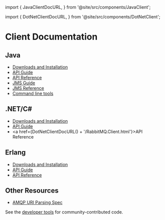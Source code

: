 <!--
Copyright (c) 2007-2023 VMware, Inc. or its affiliates.

All rights reserved. This program and the accompanying materials
are made available under the terms of the under the Apache License,
Version 2.0 (the "License”); you may not use this file except in compliance
with the License. You may obtain a copy of the License at

https://www.apache.org/licenses/LICENSE-2.0

Unless required by applicable law or agreed to in writing, software
distributed under the License is distributed on an "AS IS" BASIS,
WITHOUT WARRANTIES OR CONDITIONS OF ANY KIND, either express or implied.
See the License for the specific language governing permissions and
limitations under the License.
-->

import {
  JavaClientDocURL,
} from '@site/src/components/JavaClient';

import {
  DotNetClientDocURL,
} from '@site/src/components/DotNetClient';

# Client Documentation

## Java

 * [Downloads and Installation](./java-client)
 * [API Guide](./api-guide)
 * <a href={JavaClientDocURL()}>API Reference</a>
 * [JMS Guide](./jms-client)
 * [JMS Reference](https://github.com/rabbitmq/rabbitmq-jms-client/blob/main/jms-client-compliance.md)
 * [Command line tools](./java-tools)


## .NET/C# #

 * [Downloads and Installation](./dotnet)
 * [API Guide](./dotnet-api-guide)
 * <a href={DotNetClientDocURL() + '/RabbitMQ.Client.html'}>API Reference</a>

## Erlang

 * [Downloads and Installation](./erlang-client)
 * [API Guide](./erlang-client-user-guide)
 * <a href="https://hexdocs.pm/amqp_client/" target="_blank" rel="noopener noreferrer">API Reference</a>

## Other Resources

* [AMQP URI Parsing Spec](./uri-spec)

See the [developer tools](./devtools) for community-contributed code.
